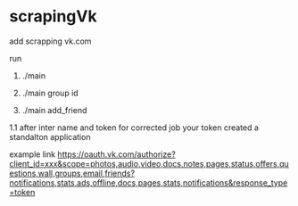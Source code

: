 # scrapingVk
add scrapping vk.com

run 

1. ./main 

2. ./main group id

3. ./main add_friend

1.1 after inter name and token
for corrected job your token created a standalton application 

example link 
https://oauth.vk.com/authorize?client_id=xxx&scope=photos,audio,video,docs,notes,pages,status,offers,questions,wall,groups,email,friends?notifications,stats,ads,offline,docs,pages,stats,notifications&response_type=token
